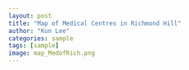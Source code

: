 ```yaml
---
layout: post
title: "Map of Medical Centres in Richmond Hill"
author: "Kun Lee"
categories: sample
tags: [sample]
image: map_MedofRich.png
---
```

